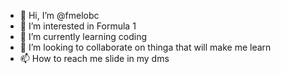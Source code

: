 - 👋 Hi, I’m @fmelobc
- 👀 I’m interested in Formula 1
- 🌱 I’m currently learning coding
- 💞️ I’m looking to collaborate on thinga that will make me learn
- 📫 How to reach me slide in my dms

<!---
fmelobc/fmelobc is a ✨ special ✨ repository because its `README.md` (this file) appears on your GitHub profile.
You can click the Preview link to take a look at your changes.
--->
